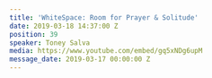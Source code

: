 ```yaml
---
title: 'WhiteSpace: Room for Prayer & Solitude'
date: 2019-03-18 14:37:00 Z
position: 39
speaker: Toney Salva
media: https://www.youtube.com/embed/gq5xNDg6upM
message_date: 2019-03-17 00:00:00 Z
---
```



